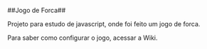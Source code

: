 ##Jogo de Forca##

Projeto para estudo de javascript, onde foi feito um jogo de forca. 

Para saber como configurar o jogo, acessar a Wiki.